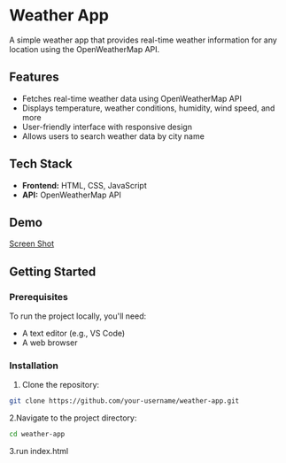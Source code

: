# Weather App

A simple weather app that provides real-time weather information for any location using the OpenWeatherMap API.

## Features

- Fetches real-time weather data using OpenWeatherMap API
- Displays temperature, weather conditions, humidity, wind speed, and more
- User-friendly interface with responsive design
- Allows users to search weather data by city name

## Tech Stack

- **Frontend:** HTML, CSS, JavaScript
- **API:** OpenWeatherMap API

## Demo

[Screen Shot](file:///C:/Users/Admin/Downloads/Weather_App-main/Weather_App-main/index.html)

## Getting Started

### Prerequisites

To run the project locally, you'll need:

- A text editor (e.g., VS Code)
- A web browser

### Installation

1. Clone the repository:
```bash
git clone https://github.com/your-username/weather-app.git
```
2.Navigate to the project directory:
```bash
cd weather-app
```
3.run index.html
